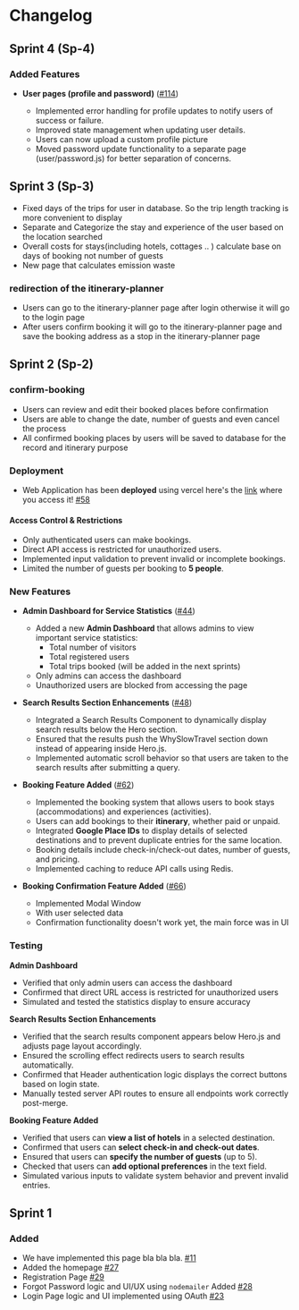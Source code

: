 # Changelog

## Sprint 4 (Sp-4)

### Added Features

- **User pages (profile and password)** ([#114](https://github.com/mulla028/T9-Final_Project/pull/114))

  - Implemented error handling for profile updates to notify users of success or failure.
  - Improved state management when updating user details.
  - Users can now upload a custom profile picture
  - Moved password update functionality to a separate page (user/password.js) for better separation of concerns.

## Sprint 3 (Sp-3)

- Fixed days of the trips for user in database. So the trip length tracking is more convenient to display
- Separate and Categorize the stay and experience of the user based on the location searched
- Overall costs for stays(including hotels, cottages .. ) calculate base on days of booking not number of guests
- New page that calculates emission waste

### redirection of the itinerary-planner

- Users can go to the itinerary-planner page after login otherwise it will go to the login page
- After users confirm booking it will go to the itinerary-planner page and save the booking address as a stop in the itinerary-planner page

## Sprint 2 (Sp-2)

### confirm-booking

- Users can review and edit their booked places before confirmation
- Users are able to change the date, number of guests and even cancel the process
- All confirmed booking places by users will be saved to database for the record and itinerary purpose

### Deployment

- Web Application has been **deployed** using vercel here's the [link](https://drift-way.vercel.app) where you access it! [#58](https://github.com/mulla028/T9-Final_Project/pull/58)

#### **Access Control & Restrictions**

- Only authenticated users can make bookings.
- Direct API access is restricted for unauthorized users.
- Implemented input validation to prevent invalid or incomplete bookings.
- Limited the number of guests per booking to **5 people**.

### New Features

- **Admin Dashboard for Service Statistics** ([#44](https://github.com/mulla028/T9-Final_Project/pull/44))

  - Added a new **Admin Dashboard** that allows admins to view important service statistics:
    - Total number of visitors
    - Total registered users
    - Total trips booked (will be added in the next sprints)
  - Only admins can access the dashboard
  - Unauthorized users are blocked from accessing the page

- **Search Results Section Enhancements** ([#48](https://github.com/mulla028/T9-Final_Project/pull/48))

  - Integrated a Search Results Component to dynamically display search results below the Hero section.
  - Ensured that the results push the WhySlowTravel section down instead of appearing inside Hero.js.
  - Implemented automatic scroll behavior so that users are taken to the search results after submitting a query.

- **Booking Feature Added** ([#62](https://github.com/mulla028/T9-Final_Project/pull/62))

  - Implemented the booking system that allows users to book stays (accommodations) and experiences (activities).
  - Users can add bookings to their **itinerary**, whether paid or unpaid.
  - Integrated **Google Place IDs** to display details of selected destinations and to prevent duplicate entries for the same location.
  - Booking details include check-in/check-out dates, number of guests, and pricing.
  - Implemented caching to reduce API calls using Redis.

- **Booking Confirmation Feature Added** ([#66](https://github.com/mulla028/T9-Final_Project/pull/66))
  - Implemented Modal Window
  - With user selected data
  - Confirmation functionality doesn't work yet, the main force was in UI

### Testing

**Admin Dashboard**

- Verified that only admin users can access the dashboard
- Confirmed that direct URL access is restricted for unauthorized users
- Simulated and tested the statistics display to ensure accuracy

**Search Results Section Enhancements**

- Verified that the search results component appears below Hero.js and adjusts page layout accordingly.
- Ensured the scrolling effect redirects users to search results automatically.
- Confirmed that Header authentication logic displays the correct buttons based on login state.
- Manually tested server API routes to ensure all endpoints work correctly post-merge.

**Booking Feature Added**

- Verified that users can **view a list of hotels** in a selected destination.
- Confirmed that users can **select check-in and check-out dates**.
- Ensured that users can **specify the number of guests** (up to 5).
- Checked that users can **add optional preferences** in the text field.
- Simulated various inputs to validate system behavior and prevent invalid entries.

## Sprint 1

### Added

- We have implemented this page bla bla bla. [#11](https://github.com/mulla028/T9-Final_Project/pull/11)
- Added the homepage [#27](https://github.com/mulla028/T9-Final_Project/pull/27)
- Registration Page [#29](https://github.com/mulla028/T9-Final_Project/pull/29)
- Forgot Password logic and UI/UX using `nodemailer` Added [#28](https://github.com/mulla028/T9-Final_Project/pull/28)
- Login Page logic and UI implemented using OAuth [#23](https://github.com/mulla028/T9-Final_Project/pull/23)
